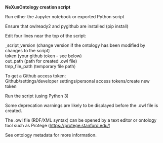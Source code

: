 **NeXusOntology creation script**

Run either the Jupyter notebook or exported Python script

Ensure that owlready2 and pygithub are installed (pip install)

Edit four lines near the top of the script:

_script_version (change version if the ontology has been modified by changes to the script)  
token (your github token - see below)  
out_path (path for created .owl file)  
tmp_file_path (temporary file path)  

To get a Github access token:  
Github/settings/developer settings/personal access tokens/create new token

Run the script (using Python 3)

Some deprecation warnings are likely to be displayed before the .owl file is created.

The .owl file (RDF/XML syntax) can be opened by a text editor or ontology tool such as Protege (https://protege.stanford.edu/)

See ontology metadata for more information.
